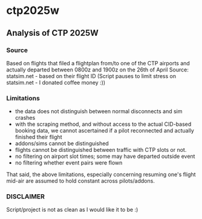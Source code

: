 # ctp2025w

## Analysis of CTP 2025W

### Source
Based on flights that filed a flightplan from/to one of the CTP airports
   and actually departed between 0800z and 1900z on the 26th of April
Source: statsim.net - based on their flight ID
(Script pauses to limit stress on statsim.net - I donated coffee money :))

### Limitations
- the data does not distinguish between normal disconnects and sim crashes
- with the scraping method, and without access to the actual CID-based
  booking data, we cannot ascertained if a pilot reconnected and actually
  finished their flight
- addons/sims cannot be distinguished
- flights cannot be distinguished between traffic with CTP slots or not.
- no filtering on airport slot times; some may have departed outside event
- no filtering whether event pairs were flown

That said, the above limitations, especially concerning resuming one's flight
mid-air are assumed to hold constant across pilots/addons.

### DISCLAIMER
Script/project is not as clean as I would like it to be :)